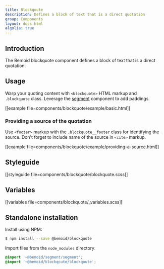 ```yaml
---
title: Blockqoute
description: Defines a block of text that is a direct quotation
group: Components
layout: docs.html
algolia: true
---
```


## Introduction

The Bemoid blockquote component defines a block of text that is a direct quotation.

## Usage

Warp your quoting content with `<blockquote>` HTML markup and `.blockquote` class. Leverage the [segment]() component to add paddings.

[[example file=components/blockquote/example/basic.html]]

### Providing a source of the quotation

Use `<footer>` markup with the `.blockquote__footer` class for identifying the source. Don't forget to include name of the source in `<cite>` markup.

[[example file=components/blockquote/example/providing-a-source.html]]

## Styleguide

[[styleguide file=components/blockquote/blockquote.scss]]

## Variables

[[variables file=components/blockquote/_variables.scss]]

## Standalone installation

Install using NPM:

```bash
$ npm install --save @bemoid/blockquote
```

Import files from the `node_modules` directory:

```scss
@import '~@bemoid/segment/segment';
@import '~@bemoid/blockqoute/blockqoute';
```